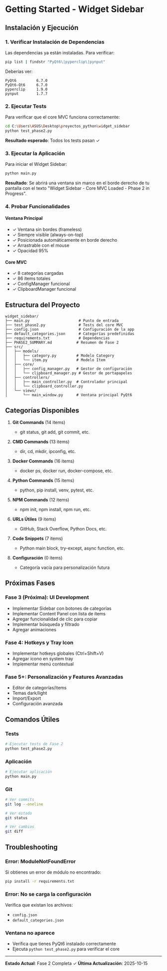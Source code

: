 # Getting Started - Widget Sidebar

## Instalación y Ejecución

### 1. Verificar Instalación de Dependencias

Las dependencias ya están instaladas. Para verificar:

```bash
pip list | findstr "PyQt6\|pyperclip\|pynput"
```

Deberías ver:
```
PyQt6         6.7.0
PyQt6-Qt6     6.7.0
pyperclip     1.9.0
pynput        1.7.7
```

### 2. Ejecutar Tests

Para verificar que el core MVC funciona correctamente:

```bash
cd C:\Users\ASUS\Desktop\proyectos_python\widget_sidebar
python test_phase2.py
```

**Resultado esperado**: Todos los tests pasan ✓

### 3. Ejecutar la Aplicación

Para iniciar el Widget Sidebar:

```bash
python main.py
```

**Resultado**: Se abrirá una ventana sin marco en el borde derecho de tu pantalla con el texto "Widget Sidebar - Core MVC Loaded - Phase 2 in Progress".

### 4. Probar Funcionalidades

#### Ventana Principal
- ✓ Ventana sin bordes (frameless)
- ✓ Siempre visible (always-on-top)
- ✓ Posicionada automáticamente en borde derecho
- ✓ Arrastrable con el mouse
- ✓ Opacidad 95%

#### Core MVC
- ✓ 8 categorías cargadas
- ✓ 86 items totales
- ✓ ConfigManager funcional
- ✓ ClipboardManager funcional

## Estructura del Proyecto

```
widget_sidebar/
├── main.py                      # Punto de entrada
├── test_phase2.py               # Tests del core MVC
├── config.json                  # Configuración de la app
├── default_categories.json      # Categorías predefinidas
├── requirements.txt             # Dependencias
├── PHASE2_SUMMARY.md           # Resumen de Fase 2
├── src/
│   ├── models/
│   │   ├── category.py         # Modelo Category
│   │   └── item.py             # Modelo Item
│   ├── core/
│   │   ├── config_manager.py   # Gestor de configuración
│   │   └── clipboard_manager.py # Gestor de portapapeles
│   ├── controllers/
│   │   ├── main_controller.py  # Controlador principal
│   │   └── clipboard_controller.py
│   └── views/
│       └── main_window.py      # Ventana principal PyQt6
```

## Categorías Disponibles

1. **Git Commands** (14 items)
   - git status, git add, git commit, etc.

2. **CMD Commands** (13 items)
   - dir, cd, mkdir, ipconfig, etc.

3. **Docker Commands** (16 items)
   - docker ps, docker run, docker-compose, etc.

4. **Python Commands** (15 items)
   - python, pip install, venv, pytest, etc.

5. **NPM Commands** (12 items)
   - npm init, npm install, npm run, etc.

6. **URLs Útiles** (9 items)
   - GitHub, Stack Overflow, Python Docs, etc.

7. **Code Snippets** (7 items)
   - Python main block, try-except, async function, etc.

8. **Configuración** (0 items)
   - Categoría vacía para personalización futura

## Próximas Fases

### Fase 3 (Próxima): UI Development
- Implementar Sidebar con botones de categorías
- Implementar Content Panel con lista de items
- Agregar funcionalidad de clic para copiar
- Implementar búsqueda y filtrado
- Agregar animaciones

### Fase 4: Hotkeys y Tray Icon
- Implementar hotkeys globales (Ctrl+Shift+V)
- Agregar icono en system tray
- Implementar menú contextual

### Fase 5+: Personalización y Features Avanzadas
- Editor de categorías/items
- Temas dark/light
- Import/Export
- Configuración avanzada

## Comandos Útiles

### Tests
```bash
# Ejecutar tests de Fase 2
python test_phase2.py
```

### Aplicación
```bash
# Ejecutar aplicación
python main.py
```

### Git
```bash
# Ver commits
git log --oneline

# Ver estado
git status

# Ver cambios
git diff
```

## Troubleshooting

### Error: ModuleNotFoundError
Si obtienes un error de módulo no encontrado:
```bash
pip install -r requirements.txt
```

### Error: No se carga la configuración
Verifica que existan los archivos:
- `config.json`
- `default_categories.json`

### Ventana no aparece
- Verifica que tienes PyQt6 instalado correctamente
- Ejecuta `python test_phase2.py` para verificar el core

---

**Estado Actual**: Fase 2 Completa ✓
**Última Actualización**: 2025-10-15
